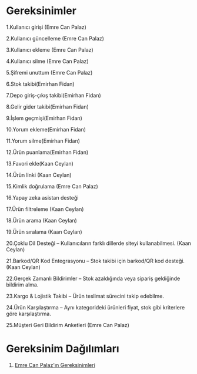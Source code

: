 # Gereksinimler

1.Kullanıcı girişi (Emre Can Palaz)

2.Kullanıcı güncelleme (Emre Can Palaz)

3.Kullanıcı ekleme (Emre Can Palaz)

4.Kullanıcı silme (Emre Can Palaz)

5.Şifremi unuttum (Emre Can Palaz)

6.Stok takibi(Emirhan Fidan)

7.Depo giriş-çıkış takibi(Emirhan Fidan)

8.Gelir gider takibi(Emirhan Fidan)

9.İşlem geçmişi(Emirhan Fidan)

10.Yorum ekleme(Emirhan Fidan)

11.Yorum silme(Emirhan Fidan)

12.Ürün puanlama(Emirhan Fidan)

13.Favori ekle(Kaan Ceylan)

14.Ürün linki (Kaan Ceylan)

15.Kimlik doğrulama (Emre Can Palaz)

16.Yapay zeka asistan desteği

17.Ürün filtreleme (Kaan Ceylan)

18.Ürün arama (Kaan Ceylan)

19.Ürün sıralama (Kaan Ceylan)

20.Çoklu Dil Desteği – Kullanıcıların farklı dillerde siteyi kullanabilmesi. (Kaan Ceylan)

21.Barkod/QR Kod Entegrasyonu – Stok takibi için barkod/QR kod desteği. (Kaan Ceylan)

22.Gerçek Zamanlı Bildirimler – Stok azaldığında veya sipariş geldiğinde bildirim alma.

23.Kargo & Lojistik Takibi – Ürün teslimat sürecini takip edebilme.

24.Ürün Karşılaştırma – Aynı kategorideki ürünleri fiyat, stok gibi kriterlere göre karşılaştırma.

25.Müşteri Geri Bildirim Anketleri (Emre Can Palaz)

# Gereksinim Dağılımları

1. [Emre Can Palaz'ın Gereksinimleri](Emre_Can_Palaz_gereksinimler.md)
